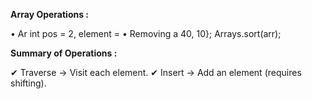 
**Array Operations :**

• Ar
int pos = 2, element =
• Removing a 40, 10};
Arrays.sort(arr);

**Summary of Operations :**

✔ Traverse → Visit each element.
✔ Insert → Add an element (requires shifting).
